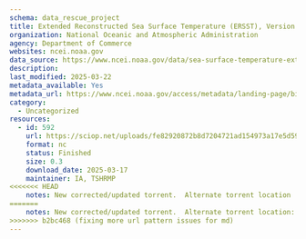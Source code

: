 ```yaml
---
schema: data_rescue_project 
title: Extended Reconstructed Sea Surface Temperature (ERSST), Version 5
organization: National Oceanic and Atmospheric Administration
agency: Department of Commerce
websites: ncei.noaa.gov
data_source: https://www.ncei.noaa.gov/data/sea-surface-temperature-extended-reconstructed/
description: 
last_modified: 2025-03-22
metadata_available: Yes
metadata_url: https://www.ncei.noaa.gov/access/metadata/landing-page/bin/iso?id=gov.noaa.ncdc:C00927
category:
  - Uncategorized
resources:
  - id: 592
    url: https://sciop.net/uploads/fe82920872b8d7204721ad154973a17e5d59238d
    format: nc
    status: Finished
    size: 0.3
    download_date: 2025-03-17
    maintainer: IA, TSHRMP
<<<<<<< HEAD
    notes: New corrected/updated torrent.  Alternate torrent location  https//academictorrents.com/details/fe82920872b8d7204721ad154973a17e5d59238d
=======
    notes: New corrected/updated torrent.  Alternate torrent location:  https://academictorrents.com/details/fe82920872b8d7204721ad154973a17e5d59238d
>>>>>>> b2bc468 (fixing more url pattern issues for md)
---
```

